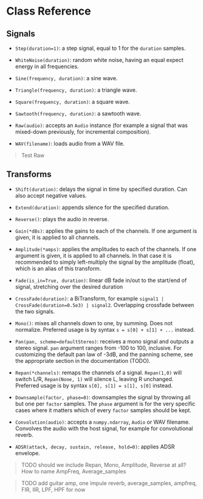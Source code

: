 # Class Reference

## Signals

* `Step(duration=1)`: a step signal, equal to 1 for the `duration` samples.

* `WhiteNoise(duration)`: random white noise, having an equal expect energy in all frequencies.

* `Sine(frequency, duration)`: a sine wave.

* `Triangle(frequency, duration)`: a triangle wave.

* `Square(frequency, duration)`: a square wave.

* `Sawtooth(frequency, duration)`: a sawtooth wave.

* `Raw(audio)`: accepts an `Audio` instance
(for example a signal that was mixed-down previously, for incremental composition).

* `WAV(filename)`: loads audio from a WAV file.

> Test Raw

## Transforms

* `Shift(duration)`: delays the signal in time by specified duration. Can also accept negative values.

* `Extend(duration)`: appends silence for the specified duration.

* `Reverse()`: plays the audio in reverse.

* `Gain(*dBs)`: applies the gains to each of the channels.
If one argument is given, it is applied to all channels.

* `Amplitude(*amps)`: applies the amplitudes to each of the channels.
If one argument is given, it is applied to all channels.
In that case it is recommended to simply left-multiply the signal by the amplitude (float),
which is an alias of this transform.

* `Fade(is_in=True, duration)`: linear dB fade in/out to the start/end of signal,
stretching over the desired duration

* `CrossFade(duration)`: a BiTransform, for example `signal1 | CrossFade(duration=0.5e3) | signal2`.
Overlapping crossfade between the two signals.

* `Mono()`: mixes all channels down to one, by summing. Does not normalize.
Preferred usage is by syntax `s = s[0] + s[1] + ...` instead.

* `Pan(pan, scheme=defaultStereo)`: receives a mono signal and outputs a stereo signal.
`pan` argument ranges from -100 to 100, inclusive.
For customizing the default pan law of -3dB, and the panning scheme,
see the appropriate section in the documentation (TODO).

* `Repan(*channels)`: remaps the channels of a signal.
`Repan(1,0)` will switch L/R, `Repan(None, 1)` will silence L, leaving R unchanged.
Preferred usage is by syntax `s[0], s[1] = s[1], s[0]` instead.

* `Downsample(factor, phase=0)`: downsamples the signal by throwing all but one per `factor` samples.
The `phase` argument is for the very specific cases
where it matters which of every `factor` samples should be kept.

* `Convolution(audio)`: accepts a `numpy.ndarray`, `Audio` or WAV filename.
Convolves the audio with the host signal, for example for convolutional reverb.

* `ADSR(attack, decay, sustain, release, hold=0)`: applies ADSR envelope.



> TODO should we include Repan, Mono, Amplitude, Reverse at all?
> How to name AmpFreq, Average_samples

> TODO add guitar amp, one impule reverb, average_samples, ampfreq, FIR, IIR, LPF, HPF for now

















